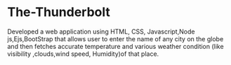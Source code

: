 # The-Thunderbolt
Developed a web application using HTML, CSS, Javascript,Node js,Ejs,BootStrap
that allows user to enter the name of any city on the globe and then fetches accurate
temperature and various weather condition (like visibility ,clouds,wind speed, Humidity)of that place.
